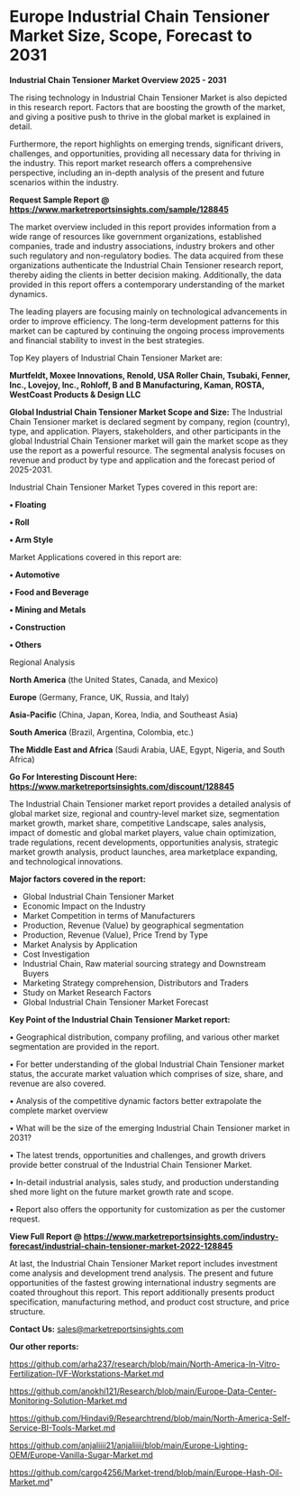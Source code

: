 # Europe Industrial Chain Tensioner Market Size, Scope, Forecast to 2031

<Strong> Industrial Chain Tensioner Market Overview 2025 - 2031</strong>

The rising technology in Industrial Chain Tensioner Market is also depicted in this research report. Factors that are boosting the growth of the market, and giving a positive push to thrive in the global market is explained in detail.

Furthermore, the report highlights on emerging trends, significant drivers, challenges, and opportunities, providing all necessary data for thriving in the industry. This report market research offers a comprehensive perspective, including an in-depth analysis of the present and future scenarios within the industry.

<strong>Request Sample Report @ <a href=https://www.marketreportsinsights.com/sample/128845>https://www.marketreportsinsights.com/sample/128845</a></strong>

The market overview included in this report provides information from a wide range of resources like government organizations, established companies, trade and industry associations, industry brokers and other such regulatory and non-regulatory bodies. The data acquired from these organizations authenticate the Industrial Chain Tensioner research report, thereby aiding the clients in better decision making. Additionally, the data provided in this report offers a contemporary understanding of the market dynamics.

The leading players are focusing mainly on technological advancements in order to improve efficiency. The long-term development patterns for this market can be captured by continuing the ongoing process improvements and financial stability to invest in the best strategies.

Top Key players of Industrial Chain Tensioner Market are:

<strong>Murtfeldt, Moxee Innovations, Renold, USA Roller Chain, Tsubaki, Fenner, Inc., Lovejoy, Inc., Rohloff, B and B Manufacturing, Kaman, ROSTA, WestCoast Products & Design LLC</strong>

<strong><b>Global Industrial Chain Tensioner Market Scope and Size:</b></strong>
The Industrial Chain Tensioner market is declared segment by company, region (country), type, and application. Players, stakeholders, and other participants in the global Industrial Chain Tensioner market will gain the market scope as they use the report as a powerful resource. The segmental analysis focuses on revenue and product by type and application and the forecast period of 2025-2031.

Industrial Chain Tensioner Market Types covered in this report are:

<strong>• Floating

• Roll

• Arm Style</strong>

Market Applications covered in this report are:

<strong>• Automotive

• Food and Beverage

• Mining and Metals

• Construction

• Others</strong> 

Regional Analysis

<strong>North America</strong> (the United States, Canada, and Mexico)

<strong>Europe</strong> (Germany, France, UK, Russia, and Italy)

<strong>Asia-Pacific</strong> (China, Japan, Korea, India, and Southeast Asia)

<strong>South America</strong> (Brazil, Argentina, Colombia, etc.)

<strong>The Middle East and Africa</strong> (Saudi Arabia, UAE, Egypt, Nigeria, and South Africa)

<strong>Go For Interesting Discount Here: <a href=https://www.marketreportsinsights.com/discount/128845>https://www.marketreportsinsights.com/discount/128845</a></strong>

The Industrial Chain Tensioner market report provides a detailed analysis of global market size, regional and country-level market size, segmentation market growth, market share, competitive Landscape, sales analysis, impact of domestic and global market players, value chain optimization, trade regulations, recent developments, opportunities analysis, strategic market growth analysis, product launches, area marketplace expanding, and technological innovations.

<strong><b>Major factors covered in the report:</b></strong>
<ul>
  <li>Global Industrial Chain Tensioner Market </li>
  <li>Economic Impact on the Industry</li>
  <li>Market Competition in terms of Manufacturers</li>
  <li>Production, Revenue (Value) by geographical segmentation</li>
  <li>Production, Revenue (Value), Price Trend by Type</li>
  <li>Market Analysis by Application</li>
  <li>Cost Investigation</li>
  <li>Industrial Chain, Raw material sourcing strategy and Downstream Buyers</li>
  <li>Marketing Strategy comprehension, Distributors and Traders</li>
  <li>Study on Market Research Factors</li>
  <li>Global Industrial Chain Tensioner Market Forecast</li>
</ul>

<strong><b>Key Point of the Industrial Chain Tensioner Market report:</b></strong>

• Geographical distribution, company profiling, and various other market segmentation are provided in the report.

• For better understanding of the global Industrial Chain Tensioner market status, the accurate market valuation which comprises of size, share, and revenue are also covered.

• Analysis of the competitive dynamic factors better extrapolate the complete market overview

• What will be the size of the emerging Industrial Chain Tensioner market in 2031?

• The latest trends, opportunities and challenges, and growth drivers provide better construal of the Industrial Chain Tensioner Market.

• In-detail industrial analysis, sales study, and production understanding shed more light on the future market growth rate and scope.

• Report also offers the opportunity for customization as per the customer request.

<strong><b>View Full Report @ <a href=https://www.marketreportsinsights.com/industry-forecast/industrial-chain-tensioner-market-2022-128845>https://www.marketreportsinsights.com/industry-forecast/industrial-chain-tensioner-market-2022-128845</a></b></strong>


At last, the Industrial Chain Tensioner Market report includes investment come analysis and development trend analysis. The present and future opportunities of the fastest growing international industry segments are coated throughout this report. This report additionally presents product specification, manufacturing method, and product cost structure, and price structure.

<strong>Contact Us:</strong>
sales@marketreportsinsights.com

<strong>Our other reports:</strong>

<a href=https://github.com/arha237/research/blob/main/North-America-In-Vitro-Fertilization-IVF-Workstations-Market.md>https://github.com/arha237/research/blob/main/North-America-In-Vitro-Fertilization-IVF-Workstations-Market.md</a>

<a href=https://github.com/anokhi121/Research/blob/main/Europe-Data-Center-Monitoring-Solution-Market.md>https://github.com/anokhi121/Research/blob/main/Europe-Data-Center-Monitoring-Solution-Market.md</a>

<a href=https://github.com/Hindavi9/Researchtrend/blob/main/North-America-Self-Service-BI-Tools-Market.md>https://github.com/Hindavi9/Researchtrend/blob/main/North-America-Self-Service-BI-Tools-Market.md</a>

<a href=https://github.com/anjaliiii21/anjaliiii/blob/main/Europe-Lighting-OEM/Europe-Vanilla-Sugar-Market.md>https://github.com/anjaliiii21/anjaliiii/blob/main/Europe-Lighting-OEM/Europe-Vanilla-Sugar-Market.md</a>

<a href=https://github.com/cargo4256/Market-trend/blob/main/Europe-Hash-Oil-Market.md>https://github.com/cargo4256/Market-trend/blob/main/Europe-Hash-Oil-Market.md</a>"
